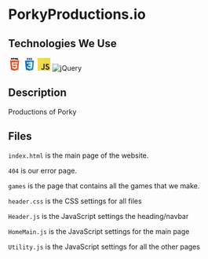 # PorkyProductions.io

## Technologies We Use

<img alt="HTML5" width="26px" src="https://raw.githubusercontent.com/github/explore/80688e429a7d4ef2fca1e82350fe8e3517d3494d/topics/html/html.png" />
<img alt="CSS3" width="26px" src="https://raw.githubusercontent.com/github/explore/80688e429a7d4ef2fca1e82350fe8e3517d3494d/topics/css/css.png" />
<img alt="JavaScript" width="26px" src="https://raw.githubusercontent.com/github/explore/80688e429a7d4ef2fca1e82350fe8e3517d3494d/topics/javascript/javascript.png" />
<img alt="jQuery" width="26px" src="https://www.codeconquest.com/wp-content/uploads/jQuery-logo-300x300.jpg" />

## Description

Productions of Porky

## Files


`index.html` is the main page of the website.

`404` is our error page.

`games` is the page that contains all the games that we make.
 
`header.css` is the CSS settings for all files

`Header.js` is the JavaScript settings the heading/navbar

`HomeMain.js` is the JavaScript settings for the main page

`Utility.js` is the JavaScript settings for all the other pages





 
